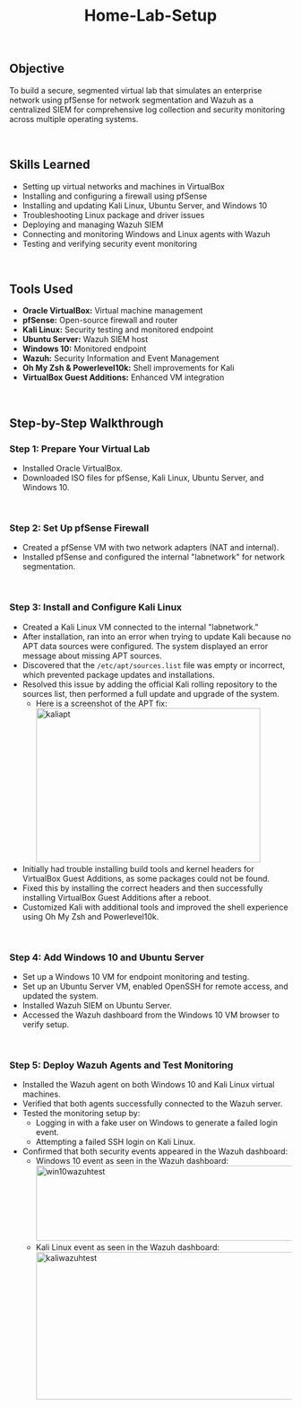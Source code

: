 <h1 align="center">Home-Lab-Setup</h1>

<br>

## Objective
To build a secure, segmented virtual lab that simulates an enterprise network using pfSense for network segmentation and Wazuh as a centralized SIEM for comprehensive log collection and security monitoring across multiple operating systems.

<br>

## Skills Learned

- Setting up virtual networks and machines in VirtualBox
- Installing and configuring a firewall using pfSense
- Installing and updating Kali Linux, Ubuntu Server, and Windows 10
- Troubleshooting Linux package and driver issues
- Deploying and managing Wazuh SIEM
- Connecting and monitoring Windows and Linux agents with Wazuh
- Testing and verifying security event monitoring

<br>

## Tools Used

- **Oracle VirtualBox:** Virtual machine management
- **pfSense:** Open-source firewall and router
- **Kali Linux:** Security testing and monitored endpoint
- **Ubuntu Server:** Wazuh SIEM host
- **Windows 10:** Monitored endpoint
- **Wazuh:** Security Information and Event Management
- **Oh My Zsh & Powerlevel10k:** Shell improvements for Kali
- **VirtualBox Guest Additions:** Enhanced VM integration

<br>

## Step-by-Step Walkthrough

### Step 1: Prepare Your Virtual Lab

- Installed Oracle VirtualBox.
- Downloaded ISO files for pfSense, Kali Linux, Ubuntu Server, and Windows 10.

<br>

### Step 2: Set Up pfSense Firewall

- Created a pfSense VM with two network adapters (NAT and internal).
- Installed pfSense and configured the internal "labnetwork" for network segmentation.

<br>

### Step 3: Install and Configure Kali Linux

- Created a Kali Linux VM connected to the internal "labnetwork."
- After installation, ran into an error when trying to update Kali because no APT data sources were configured. The system displayed an error message about missing APT sources.
- Discovered that the `/etc/apt/sources.list` file was empty or incorrect, which prevented package updates and installations.
- Resolved this issue by adding the official Kali rolling repository to the sources list, then performed a full update and upgrade of the system.
    - Here is a screenshot of the APT fix:<br>
      <img width="400" height="275" alt="kaliapt" src="https://github.com/user-attachments/assets/21d3abc0-a314-4122-b11f-f8535c1a12f6" />
- Initially had trouble installing build tools and kernel headers for VirtualBox Guest Additions, as some packages could not be found.
- Fixed this by installing the correct headers and then successfully installing VirtualBox Guest Additions after a reboot.
- Customized Kali with additional tools and improved the shell experience using Oh My Zsh and Powerlevel10k.

<br>

### Step 4: Add Windows 10 and Ubuntu Server

- Set up a Windows 10 VM for endpoint monitoring and testing.
- Set up an Ubuntu Server VM, enabled OpenSSH for remote access, and updated the system.
- Installed Wazuh SIEM on Ubuntu Server.
- Accessed the Wazuh dashboard from the Windows 10 VM browser to verify setup.

<br>

### Step 5: Deploy Wazuh Agents and Test Monitoring

- Installed the Wazuh agent on both Windows 10 and Kali Linux virtual machines.
- Verified that both agents successfully connected to the Wazuh server.
- Tested the monitoring setup by:
  - Logging in with a fake user on Windows to generate a failed login event.
  - Attempting a failed SSH login on Kali Linux.
- Confirmed that both security events appeared in the Wazuh dashboard:
    - Windows 10 event as seen in the Wazuh dashboard:<br>
     <img width="786" height="134" alt="win10wazuhtest" src="https://github.com/user-attachments/assets/d98e9b80-9fcb-4433-9a47-c2e2b65f994b" /><br>
    - Kali Linux event as seen in the Wazuh dashboard:<br>
     <img width="801" height="263" alt="kaliwazuhtest" src="https://github.com/user-attachments/assets/e4637001-f861-4d58-ab50-ff82d958b831" /><br>

